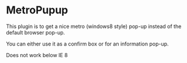 MetroPupup
==========

This plugin is to get a nice metro (windows8 style) pop-up instead of the default browser pop-up.

You can either use it as a confirm box or for an information pop-up.

Does not work below IE 8